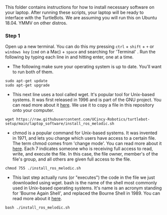 This folder contains instructions for how to install necessary software on your laptop. After running these scripts, your laptop will be ready to interface with the TurtleBots. We are assuming you will run this on Ubuntu 18.04. YMMV on other distros.

### Step 1
Open up a new terminal. You can do this my pressing `ctrl` + `shift` + `+` or `windows key` (`cmd` on a Mac) + `space` and searching for 'Terminal' . Run the following by typing each line in and hitting enter, one at a time.

* The following make sure your operating system is up to date. You'll want to run both of them.

```
sudo apt-get update
sudo apt-get upgrade
```

* This next line uses a tool called wget. It's popular tool for Unix-based systems. It was first released in 1996 and is part of the GNU project. You can read more about it [here](https://en.wikipedia.org/wiki/Wget). We use it to copy a file in this repository onto your computer.
```
wget https://raw.githubusercontent.com/UCincy-Robotics/turtlebot-setup/main/laptop_software/install_ros_melodic.sh
```

* chmod is a popular command for Unix-based systems. It was invented in 1971, and lets you change which users have access to a certain file. The term chmod comes from 'change mode'. You can read more about it [here](https://en.wikipedia.org/wiki/Chmod). Each 7 indicates someone who is receiving full access to read, write, and execute the file. In this case, the file owner, member's of the file's group, and all others are given full access to the file.
```
chmod 755 ./install_ros_melodic.sh
```

* This last step actually runs (or "executes") the code in the file we just downloaded using wget. bash is the name of the shell most commonly used in Unix-based operating systems. It's name is an acronym standing for 'Bourne Again Shell', and replaced the Bourne Shell in 1989. You can read more about it [here](https://en.wikipedia.org/wiki/Bash_(Unix_shell)).
```
bash ./install_ros_melodic.sh
```
